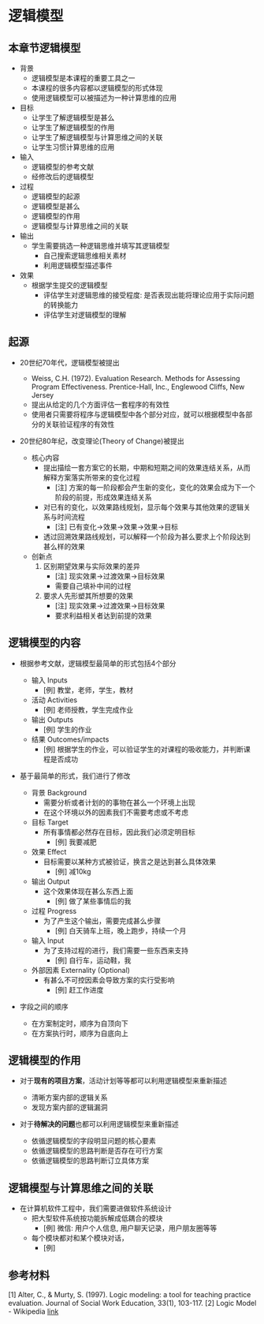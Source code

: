 # 逻辑模型

## 本章节逻辑模型

* 背景
    * 逻辑模型是本课程的重要工具之一
    * 本课程的很多内容都以逻辑模型的形式体现
    * 使用逻辑模型可以被描述为一种计算思维的应用
* 目标
    * 让学生了解逻辑模型是甚么
    * 让学生了解逻辑模型的作用
    * 让学生了解逻辑模型与计算思维之间的关联
    * 让学生习惯计算思维的应用
* 输入
    * 逻辑模型的参考文献
    * 经修改后的逻辑模型
* 过程
    * 逻辑模型的起源
    * 逻辑模型是甚么
    * 逻辑模型的作用
    * 逻辑模型与计算思维之间的关联
* 输出
    * 学生需要挑选一种逻辑思维并填写其逻辑模型
        * 自己搜索逻辑思维相关素材
        * 利用逻辑模型描述事件
* 效果
    * 根据学生提交的逻辑模型
        * 评估学生对逻辑思维的接受程度: 是否表现出能将理论应用于实际问题的转换能力
        * 评估学生对逻辑模型的理解

## 起源

* 20世纪70年代，逻辑模型被提出
    * Weiss, C.H. (1972). Evaluation Research. Methods for Assessing Program Effectiveness. Prentice-Hall, Inc., Englewood Cliffs, New Jersey
    * 提出从给定的几个方面评估一套程序的有效性
    * 使用者只需要将程序与逻辑模型中各个部分对应，就可以根据模型中各部分的关联验证程序的有效性

* 20世纪80年纪，改变理论(Theory of Change)被提出
    * 核心内容
        * 提出描绘一套方案它的长期，中期和短期之间的效果连结关系，从而解释方案落实所带来的变化过程
            * [注] 方案的每一阶段都会产生新的变化，变化的效果会成为下一个阶段的前提，形成效果连结关系
        * 对已有的变化，以效果路线规划，显示每个效果与其他效果的逻辑关系与时间流程
            * [注] 已有变化->效果->效果->效果->目标
        * 透过回溯效果路线规划，可以解释一个阶段为甚么要求上个阶段达到甚么样的效果
    * 创新点
        1. 区别期望效果与实际效果的差异
            * [注] 现实效果->过渡效果->目标效果
            * 需要自己填补中间的过桯
        2. 要求人先形塑其所想要的效果
            * [注] 现实效果->过渡效果->目标效果
            * 要求利益相关者达到前提的效果

## 逻辑模型的内容

* 根据参考文献，逻辑模型最简单的形式包括4个部分
    * 输入 Inputs
        * [例] 教堂，老师，学生，教材
    * 活动 Activities
        * [例] 老师授教，学生完成作业
    * 输出 Outputs
        * [例] 学生的作业
    * 结果 Outcomes/impacts
        * [例] 根据学生的作业，可以验证学生的对课程的吸收能力，并判断课程是否成功

* 基于最简单的形式，我们进行了修改
    * 背景 Background
        * 需要分析或者计划的的事物在甚么一个环境上出现
        * 在这个环境以外的因素我们不需要考虑或不考虑
    * 目标 Target
        * 所有事情都必然存在目标，因此我们必须定明目标
            * [例] 我要减肥
    * 效果 Effect
        * 目标需要以某种方式被验证，换言之是达到甚么具体效果
            * [例] 减10kg
    * 输出 Output
        * 这个效果体现在甚么东西上面
            * [例] 做了某些事情后的我
    * 过程 Progress
        * 为了产生这个输出，需要完成甚么步骤
            * [例] 白天骑车上班，晚上跑步，持续一个月
    * 输入 Input
        * 为了支持过程的进行，我们需要一些东西来支持
            * [例] 自行车，运动鞋，我
    * 外部因素 Externality (Optional)
        * 有甚么不可控因素会导致方案的实行受影响
            * [例] 赶工作进度

* 字段之间的顺序
    * 在方案制定时，顺序为自顶向下
    * 在方案执行时，顺序为自底向上

## 逻辑模型的作用

* 对于**现有的项目方案**，活动计划等等都可以利用逻辑模型来重新描述
    * 清晰方案内部的逻辑关系
    * 发现方案内部的逻辑漏洞

* 对于**待解决的问题**也都可以利用逻辑模型来重新描述
    * 依循逻辑模型的字段明显问题的核心要素
    * 依循逻辑模型的思路判断是否存在可行方案
    * 依循逻辑模型的思路判断订立具体方案

## 逻辑模型与计算思维之间的关联

* 在计算机软件工程中，我们需要进做软件系统设计
    * 把大型软件系统按功能拆解成低耦合的模块
        * [例] 微信: 用户个人信息, 用户聊天记录，用户朋友圈等等
    * 每个模块都对和某个模块对话，
        * [例] 

## 参考材料

[1] Alter, C., & Murty, S. (1997). Logic modeling: a tool for teaching practice evaluation. Journal of Social Work Education, 33(1), 103-117.
[2] Logic Model - Wikipedia [link](https://en.wikipedia.org/wiki/Logic_model)
